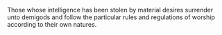 Those whose intelligence has been stolen by material desires surrender unto demigods and follow the particular rules and regulations of worship according to their own natures.